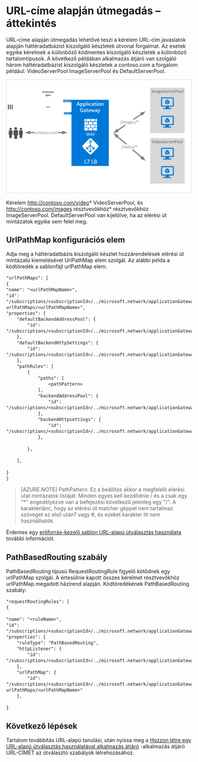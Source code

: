 <properties
   pageTitle="Tartalom útválasztási áttekintése URL-alapú |} Microsoft Azure"
   description="Ezen az oldalon az alkalmazás átjáró URL-alapú tartalom útválasztás, UrlPathMap konfigurálása és a PathBasedRouting szabály áttekintést nyújt."
   documentationCenter="na"
   services="application-gateway"
   authors="georgewallace"
   manager="carmonm"
   editor="tysonn"/>
<tags
   ms.service="application-gateway"
   ms.devlang="na"
   ms.topic="hero-article"
   ms.tgt_pltfrm="na"
   ms.workload="infrastructure-services"
   ms.date="10/25/2016"
   ms.author="gwallace"/>

# <a name="url-path-based-routing-overview"></a>URL-címe alapján útmegadás – áttekintés

URL-címe alapján útmegadás lehetővé teszi a kérelem URL-cím javaslatok alapján háttéradatbázist kiszolgáló készletek útvonal forgalmat. Az esetek egyike kérelmek a különböző kódmentes kiszolgáló készletek a különböző tartalomtípusok.
A következő példában alkalmazás átjáró van szolgáló három háttéradatbázist kiszolgáló készletek a contoso.com a forgalom például: VideoServerPool ImageServerPool és DefaultServerPool.

![imageURLroute](./media/application-gateway-url-route-overview/figure1.png)

Kérelem http://contoso.com/video* VideoServerPool, és http://contoso.com/images résztvevőkhöz* résztvevőkhöz ImageServerPool. DefaultServerPool van kijelölve, ha az elérési út mintázatok egyike sem felel meg.

## <a name="urlpathmap-configuration-element"></a>UrlPathMap konfigurációs elem

Adja meg a háttéradatbázis kiszolgáló készlet hozzárendelések elérési út mintázatú kiemelésével UrlPathMap elem szolgál. Az alábbi példa a kódtöredék a sablonfájl urlPathMap elem.

    "urlPathMaps": [
    {
    "name": "<urlPathMapName>",
    "id": "/subscriptions/<subscriptionId>/../microsoft.network/applicationGateways/<gatewayName>/ urlPathMaps/<urlPathMapName>",
    "properties": {
        "defaultBackendAddressPool": {
            "id": "/subscriptions/<subscriptionId>/../microsoft.network/applicationGateways/<gatewayName>/backendAddressPools/<poolName>"
        },
        "defaultBackendHttpSettings": {
            "id": "/subscriptions/<subscriptionId>/../microsoft.network/applicationGateways/<gatewayName>/backendHttpSettingsList/<settingsName>"
        },
        "pathRules": [
            {
                "paths": [
                    <pathPattern>
                ],
                "backendAddressPool": {
                    "id": "/subscriptions/<subscriptionId>/../microsoft.network/applicationGateways/<gatewayName>/backendAddressPools/<poolName2>"
                },
                "backendHttpsettings": {
                    "id": "/subscriptions/<subscriptionId>/../microsoft.network/applicationGateways/<gatewayName>/backendHttpsettingsList/<settingsName2>"
                },

            },

        ],

    }
    }
    

>[AZURE.NOTE] PathPattern: Ez a beállítás akkor a megfelelő elérési utat mintázatok listáját. Minden egyes kell kezdődnie / és a csak egy "*" engedélyezve van a befejezési következő jelenleg egy "/". A karakterlánc, hogy az elérési út matcher géppel nem tartalmaz szöveget az első után? vagy #, és ezeket karakter itt nem használhatók. 

Érdemes egy [erőforrás-kezelő sablon URL-alapú útválasztás használata](https://azure.microsoft.com/documentation/templates/201-application-gateway-url-path-based-routing) további információt.

## <a name="pathbasedrouting-rule"></a>PathBasedRouting szabály

PathBasedRouting típusú RequestRoutingRule figyelő kötődnek egy urlPathMap szolgál. A értesülnie kapott összes kérelmet résztvevőkhöz urlPathMap megadott házirend alapján.
Kódtöredékének PathBasedRouting szabály:

    "requestRoutingRules": [
    {

    "name": "<ruleName>",
    "id": "/subscriptions/<subscriptionId>/../microsoft.network/applicationGateways/<gatewayName>/requestRoutingRules/<ruleName>",
    "properties": {
        "ruleType": "PathBasedRouting",
        "httpListener": {
            "id": "/subscriptions/<subscriptionId>/../microsoft.network/applicationGateways/<gatewayName>/httpListeners/<listenerName>"
        },
        "urlPathMap": {
            "id": "/subscriptions/<subscriptionId>/../microsoft.network/applicationGateways/<gatewayName>/ urlPathMaps/<urlPathMapName>"
        },

    }
    
## <a name="next-steps"></a>Következő lépések

Tartalom továbbítás URL-alapú tanulási, után nyissa meg a [Hozzon létre egy URL-alapú útválasztás használatával alkalmazás átjáró](application-gateway-create-url-route-portal.md) -alkalmazás átjáró URL-CÍMÉT az útválasztó szabályok létrehozásához.
